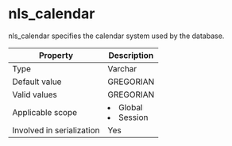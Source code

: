 # nls_calendar

nls_calendar specifies the calendar system used by the database.

| **Property** | **Description** |
|---------|------------------------------------------------------------------------------------------------------------|
| Type | Varchar |
| Default value | GREGORIAN |
| Valid values | GREGORIAN |
| Applicable scope | <li> Global   <li> Session |
| Involved in serialization | Yes |
